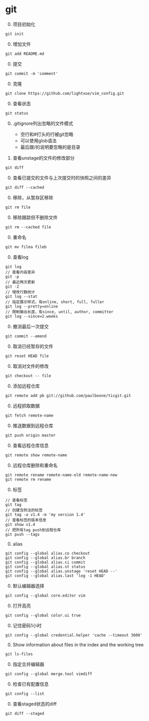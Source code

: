 # git

0. 项目初始化
```
git init
```

0. 增加文件
```
git add README.md
```

0. 提交
```
git commit -m 'comment'
```

0. 克隆
```
git clone https://github.com/lightxue/vim_config.git
```

0. 查看状态
```
git status
```

0. .gitignore列出忽略的文件模式
    * 空行和#打头的行被git忽略
    * 可以使用glob语法
    * 最后跟/的说明要忽略的是目录

0. 查看unstage的文件的修改部分
```
git diff
```

0. 查看已提交的文件与上次提交时的快照之间的差异
```
git diff --cached
```

0. 移除，从暂存区移除
```
git rm file
```

0. 移除跟踪但不删除文件
```
git rm --cached file
```

0. 重命名
```
git mv filea fileb
```

0. 查看log
```
git log
// 查看内容差异
git -p
// 最近两次更新
git -2
// 增改行数统计
git log --stat
// 指定展示样式，有online, short, full, fuller
git log --pretty=online
// 限制输出长度，有since, until, author, committer
git log --since=2.weeks
```

0. 撤消最后一次提交
```
git commit --amend
```

0. 取消已经暂存的文件
```
git reset HEAD file
```

0. 取消对文件的修改
```
git checkout -- file
```

0. 添加远程仓库
```
git remote add pb git://github.com/paulboone/ticgit.git
```

0. 远程抓取数据
```
git fetch remote-name
```

0. 推送数据到远程仓库
```
git push origin master
```

0. 查看远程仓库信息
```
git remote show remote-name
```

0. 远程仓库删除和重命名
```
git remote rename remote-name-old remote-name-new
git remote rm rename
```

0. 标签
```
// 查看标签
git tag
// 创建含附注的标签
git tag -a v1.4 -m 'my version 1.4'
// 查看标签的版本信息
git show v1.4
// 把所有tag push到远程仓库
git push --tags
```

0. alias
```
git config --global alias.co checkout
git config --global alias.br branch
git config --global alias.ci commit
git config --global alias.st status
git config --global alias.unstage 'reset HEAD --'
git config --global alias.last 'log -1 HEAD'
```

0. 默认编辑器选择
```
git config --global core.editor vim
```

0. 打开高亮
```
git config --global color.ui true
```

0. 记住密码1小时
```
git config --global credential.helper 'cache --timeout 3600'
```

0. Show information about files in the index and the working tree
```
git ls-files
```

0. 指定合并编辑器
```
git config --global merge.tool vimdiff
```

0. 检查已有配置信息
```
git config --list
```

0. 查看staged状态的diff
```
git diff --staged
```
